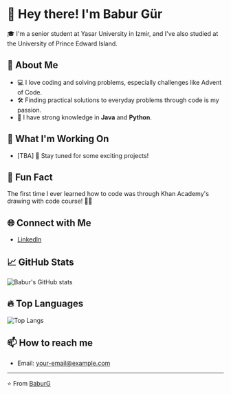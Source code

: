 # 👋 Hey there! I'm Babur Gür

🎓 I'm a senior student at Yasar University in Izmir, and I've also studied at the University of Prince Edward Island.

## 🚀 About Me

- 💻 I love coding and solving problems, especially challenges like Advent of Code.
- 🛠️ Finding practical solutions to everyday problems through code is my passion.
- 🌟 I have strong knowledge in **Java** and **Python**.

## 🌱 What I'm Working On

- [TBA] 🚧 Stay tuned for some exciting projects!

## 🎉 Fun Fact

The first time I ever learned how to code was through Khan Academy's drawing with code course! 🎨✨

## 🌐 Connect with Me

- [LinkedIn](https://www.linkedin.com/in/babur-gur-194200147)

## 📈 GitHub Stats

![Babur's GitHub stats](https://github-readme-stats.vercel.app/api?username=BaburG&show_icons=true&theme=radical)

## 🔥 Top Languages

![Top Langs](https://github-readme-stats.vercel.app/api/top-langs/?username=BaburG&layout=compact&theme=radical)

## 📫 How to reach me

- Email: [your-email@example.com](mailto:babur.g@hotmail.com)

---

⭐️ From [BaburG](https://github.com/BaburG)

